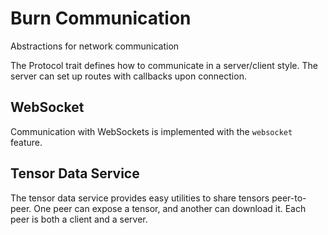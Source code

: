 # Burn Communication

Abstractions for network communication

The Protocol trait defines how to communicate in a server/client style.
The server can set up routes with callbacks upon connection.

## WebSocket

Communication with WebSockets is implemented with the `websocket` feature.

## Tensor Data Service

The tensor data service provides easy utilities to share tensors peer-to-peer.
One peer can expose a tensor, and another can download it. Each peer is both a client and a server.
